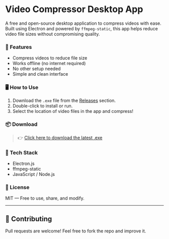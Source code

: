 # Video Compressor Desktop App

A free and open-source desktop application to compress videos with ease.  
Built using Electron and powered by `ffmpeg-static`, this app helps reduce video file sizes without compromising quality.

### 🔧 Features
- Compress videos to reduce file size
- Works offline (no internet required)
- No other setup needed
- Simple and clean interface

### 🖥️ How to Use
1. Download the `.exe` file from the [Releases](https://github.com/akashshri5795/video-compressor-desktop/releases) section.
2. Double-click to install or run.
3. Select the location of video files in the app and compress!

### 📦 Download
> 👉 [Click here to download the latest .exe](https://github.com/akashshri5795/video-compressor-desktop/releases/latest)

### 📁 Tech Stack
- Electron.js
- ffmpeg-static
- JavaScript / Node.js

### 📃 License
MIT — Free to use, share, and modify.

---

## 🤝 Contributing
Pull requests are welcome! Feel free to fork the repo and improve it.
